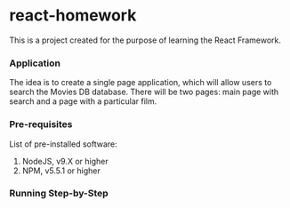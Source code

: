 # react-homework

This is a project created for the purpose of learning the React Framework.

### Application
The idea is to create a single page application, which will allow users to search the Movies DB database.
There will be two pages: main page with search and a page with a particular film.

### Pre-requisites

List of pre-installed software:
1. NodeJS,  v9.X or higher
2. NPM, v5.5.1 or higher


### Running Step-by-Step
